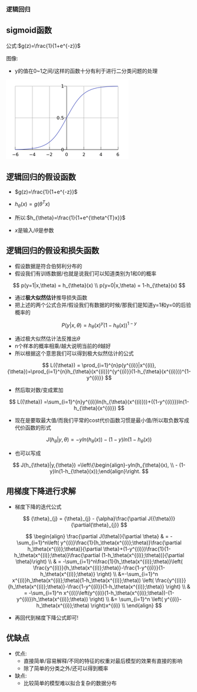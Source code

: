 ### 逻辑回归

## sigmoid函数

公式:$g(z)=\frac{1}{1+e^{-z}}$

图像:

- y的值在0~1之间/这样的函数十分有利于进行二分类问题的处理

![](1.png)



## 逻辑回归的假设函数

- $g(z)=\frac{1}{1+e^{-z}}$
- $h_{\theta}(x)=g(\theta^{T}x)$

- 所以:$h_{\theta}=\frac{1}{1+e^{\theta^{T}x}}$ 

- $x$是输入/$\theta$是参数



## 逻辑回归的假设和损失函数

- 假设数据是符合伯努利分布的
- 假设我们有训练数据/也就是说我们可以知道类别为1和0的概率

$$
p(y=1|x,\theta) = h_{\theta}(x) \\
p(y=0|x,\theta) = 1-h_{\theta}(x)
$$

- 通过**极大似然估计**推导损失函数
- 把上述的两个公式合并/假设我们有数据的时候/那我们是知道y=1和y=0的后验概率的

$$
P(y|x,{\theta}) = h_{\theta}(x)^{y}(1-h_{\theta}(x))^{1-y}
$$

- 通过极大似然估计法反推出${\theta}$
- n个样本的概率相乘/越大说明当前的${\theta}$越好
- 所以根据这个意思我们可以得到极大似然估计的公式

$$
L({\theta}) = \prod_{i=1}^{n}p(y^{(i)}|x^{(i)},{\theta})=\prod_{i=1}^{n}h_{\theta}(x^{(i)})^{y^{(i)}}(1-h_{\theta}(x^{(i)}))^{1-y^{(i)}}
$$





- 然后取对数/变成累加

$$
L({\theta}) =\sum_{i=1}^{n}y^{(i)}ln(h_{\theta}(x^{(i)}))+({1-y^{(i)}})ln(1-h_{\theta}(x^{(i)})
$$

- 现在是要取最大值/而我们平常的cost代价函数习惯是最小值/所以取负数写成代价函数的形式

$$
J(h_{\theta}|y,{\theta}) = -yln(h_{\theta}(x)) - (1-y)ln(1-h_{\theta}(x))
$$



- 也可以写成

$$
J(h_{\theta}|y,{\theta}) =\left\{\begin{align}-yln(h_{\theta}(x), \\ - (1-y)ln(1-h_{\theta}(x));\end{align}\right.
$$



## 用梯度下降进行求解

- 梯度下降的迭代公式

$$
{\theta}_{j} = {\theta}_{j} - {\alpha}\frac{\partial J({\theta})}{\partial{\theta}_{j}}
$$

$$
\begin{align} \frac{\partial J(\theta)}{\partial \theta}  & = -\sum_{i=1}^n\left( y^{(i)}\frac{1}{h_\theta(x^{(i)};\theta)}\frac{\partial h_\theta(x^{(i)};\theta)}{\partial \theta}+(1-y^{(i)})\frac{1}{1-h_\theta(x^{(i)};\theta)}\frac{\partial (1-h_\theta(x^{(i)};\theta))}{\partial \theta}\right) \\  & = -\sum_{i=1}^n\frac{1}{h_\theta(x^{(i)};\theta)}\left( \frac{y^{(i)}}{h_\theta(x^{(i)};\theta)}-\frac{1-y^{(i)}}{1-h_\theta(x^{(i)};\theta)}  \right) \\  &=-\sum_{i=1}^n x^{(i)}h_\theta(x^{(i)};\theta)(1-h_\theta(x^{(i)};\theta)) \left( \frac{y^{(i)}}{h_\theta(x^{(i)};\theta)}-\frac{1-y^{(i)}}{1-h_\theta(x^{(i)};\theta)}  \right) \\  & = -\sum_{i=1}^n x^{(i)}\left(y^{(i)}(1-h_\theta(x^{(i)};\theta))-(1-y^{(i)})h_\theta(x^{(i)};\theta))  \right) \\  &= \sum_{i=1}^n \left( y^{(i)}-h_\theta(x^{(i)};\theta) \right)x^{(i)} \\ \end{align}
$$



- 再回代到梯度下降公式即可!



## 优缺点

- 优点:
  - 直接简单/容易解释/不同的特征的权重对最后模型的效果有直接的影响
  - 除了简单的分类之外/还可以得到概率
- 缺点:
  - 比较简单的模型难以拟合复杂的数据分布